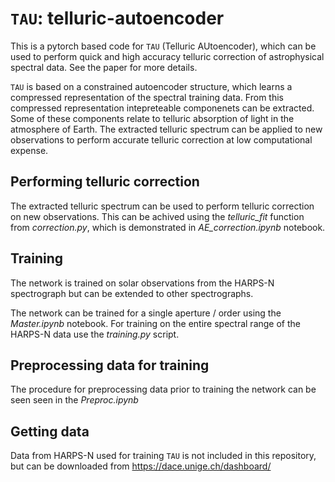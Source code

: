 #  $\texttt{TAU}$: telluric-autoencoder
This is a pytorch based code for $\texttt{TAU}$ (Telluric AUtoencoder), which can be used to perform quick and high accuracy telluric correction of astrophysical spectral data. See the paper for more details.

 $\texttt{TAU}$ is based on a constrained autoencoder structure, which learns a compressed representation of the spectral training data. From this compressed representation intepreteable componenets can be extracted. Some of these components relate to telluric absorption of light in the atmosphere of Earth. The extracted telluric spectrum can be applied to new observations to perform accurate telluric correction at low computational expense.

## Performing telluric correction
The extracted telluric spectrum can be used to perform telluric correction on new observations. This can be achived using the *telluric_fit* function from  *correction.py*, which is demonstrated in *AE_correction.ipynb* notebook. 


## Training 
The network is trained on solar observations from the HARPS-N spectrograph but can be extended to other spectrographs. 

The network can be trained for a single aperture / order using the *Master.ipynb* notebook. For training on the entire spectral range of the HARPS-N data use the *training.py* script. 


## Preprocessing data for training 
The procedure for preprocessing data prior to training the network can be seen seen in the *Preproc.ipynb* 

## Getting data
Data from HARPS-N used for training $\texttt{TAU}$ is not included in this repository, but can be downloaded from https://dace.unige.ch/dashboard/


